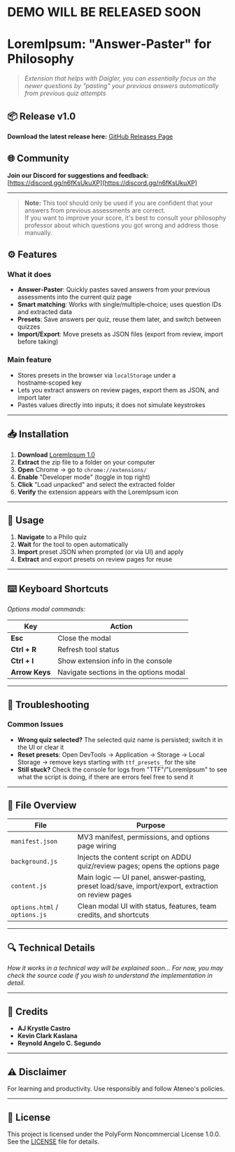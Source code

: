 # DEMO WILL BE RELEASED SOON

# LoremIpsum: "Answer‑Paster" for Philosophy

> *Extension that helps with Daigler, you can essentially focus on the newer questions by "pasting" your previous answers automatically from previous quiz attempts*

## 📦 Release v1.0

**Download the latest release here:** [GitHub Releases Page](https://github.com/itsnold/LoremIpsum/releases/tag/main)

## 🌐 Community
**Join our Discord for suggestions and feedback:** [https://discord.gg/n6fKsUkuXP](https://discord.gg/n6fKsUkuXP)

---

> **Note:** This tool should only be used if you are confident that your answers from previous assessments are correct.  
> If you want to improve your score, it's best to consult your philosophy professor about which questions you got wrong and address those manually.


## ⚙️ Features

### What it does
- **Answer‑Paster**: Quickly pastes saved answers from your previous assessments into the current quiz page
- **Smart matching**: Works with single/multiple‑choice; uses question IDs and extracted data
- **Presets**: Save answers per quiz, reuse them later, and switch between quizzes
- **Import/Export**: Move presets as JSON files (export from review, import before taking)

### Main feature
- Stores presets in the browser via `localStorage` under a hostname‑scoped key
- Lets you extract answers on review pages, export them as JSON, and import later
- Pastes values directly into inputs; it does not simulate keystrokes

---

## 📥 Installation

1. **Download** [LoremIpsum 1.0](https://github.com/itsnold/LoremIpsum/releases/tag/main)
2. **Extract** the zip file to a folder on your computer
3. **Open** Chrome → go to `chrome://extensions/`
4. **Enable** "Developer mode" (toggle in top right)
5. **Click** "Load unpacked" and select the extracted folder
6. **Verify** the extension appears with the LoremIpsum icon


---

## 🔨 Usage

1. **Navigate** to a Philo quiz
2. **Wait** for the tool to open automatically
3. **Import** preset JSON when prompted (or via UI) and apply
4. **Extract** and export presets on review pages for reuse

---

## ⌨️ Keyboard Shortcuts
*Options modal commands:*

| Key | Action |
|-----|--------|
| **Esc** | Close the modal |
| **Ctrl + R** | Refresh tool status |
| **Ctrl + I** | Show extension info in the console |
| **Arrow Keys** | Navigate sections in the options modal |

---

## 🔧 Troubleshooting

### Common Issues
- **Wrong quiz selected?** The selected quiz name is persisted; switch it in the UI or clear it
- **Reset presets**: Open DevTools → Application → Storage → Local Storage → remove keys starting with `ttf_presets_` for the site
- **Still stuck?** Check the console for logs from "TTF"/"LoremIpsum" to see what the script is doing, if there are errors feel free to send it

---

## 📁 File Overview

| File | Purpose |
|------|---------|
| `manifest.json` | MV3 manifest, permissions, and options page wiring |
| `background.js` | Injects the content script on ADDU quiz/review pages; opens the options page |
| `content.js` | Main logic — UI panel, answer‑pasting, preset load/save, import/export, extraction on review pages |
| `options.html` / `options.js` | Clean modal UI with status, features, team credits, and shortcuts |

---

## 🔍 Technical Details
*How it works in a technical way will be explained soon... For now, you may check the source code if you wish to understand the implementation in detail.*

---

## 👥 Credits
- **AJ Krystle Castro**
- **Kevin Clark Kaslana**
- **Reynold Angelo C. Segundo**

---

## ⚠️ Disclaimer
For learning and productivity. Use responsibly and follow Ateneo's policies.

---

## 📝 License
This project is licensed under the PolyForm Noncommercial License 1.0.0. See the [LICENSE](./LICENSE) file for details.
